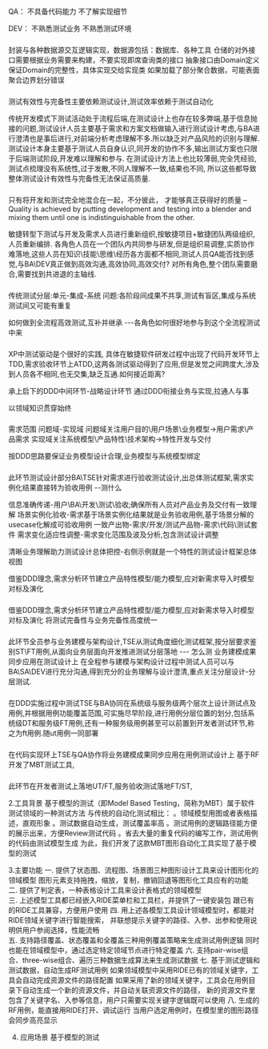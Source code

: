 ###
QA：
不具备代码能力
不了解实现细节

DEV：
不熟悉测试业务
不熟悉测试环境

###
封装与各种数据源交互逻辑实现，数据源包括：数据库、各种工具
仓储的对外接口需要根据业务需要来构建，不要实现即席查询类的接口
抽象接口由Domain定义保证Domain的完整性，具体实现交给实现类
如果加载了部分聚合数据，可能表面聚合边界划分错误


###
测试有效性与完备性主要依赖测试设计,测试效率依赖于测试自动化

传统开发模式下测试活动处于流程后端,在测试设计上也存在较多弊端,基于信息抛接的问题,测试设计人员主要基于需求和方案文档做输入进行测试设计考虑,与BA进行澄清也是事后进行,对前端分析考虑理解不多.所以缺乏对产品风险的识别与理解.
测试设计本身主要基于测试人员自身认识,同开发的协作不多,输出测试方案也只限于后端测试阶段,开发难以理解和参与.
在测试设计方法上也比较薄弱,完全凭经验,测试点梳理没有系统性,过于发散,不同人理解不一致,结果也不同,
所以这些都导致整体测试设计有效性与完备性无法保证高质量.

###
只有将开发和测试完全地混合在一起，不分彼此，
才能够真正获得好的质量
–Quality is achieved by putting development and
testing into a blender and mixing them until one
is indistinguishable from the other.

敏捷转型下测试与开发及需求人员进行重新组织,按敏捷项目+敏捷团队两级组织,人员重新编排.
各角色人员在一个团队内共同参与研发,但是组织易调整,实质协作难落地,这些人员在知识\技能\思维\经历各方面都不相同,测试人员QA能否找到感觉,与BA\DEV真正做到高效沟通,高效协同,高效交付?
对所有角色,整个团队需要磨合,需要找到共进退的主轴线.

###
传统测试分层:单元-集成-系统
   问题:各阶段间成果不共享,测试有盲区,集成与系统测试间又可能有重复

如何做到全流程高效测试,互补并继承 ---各角色如何很好地参与到这个全流程测试中来


###
XP中测试驱动是个很好的实践,
具体在敏捷软件研发过程中出现了代码开发环节上TDD,需求验收环节上ATDD,这两各测试驱动得到了应用,但是发觉之间跨度大,涉及到人员各不相同,也无交集,缺乏互通.如何接近距离?

承上启下的DDD中间环节-战略设计环节
通过DDD衔接业务与实现,拉通人与事

以领域知识贯穿始终


###
需求范围
问题域-实现域
问题域关注用户目的\用户场景\业务模型->用户需求\产品需求
实现域关注系统模型\产品特性\技术架构->特性开发与交付

按DDD思路要保证业务模型设计合理,业务模型与系统模型绑定

###

此环节测试设计部分BA\TSE针对需求进行验收测试设计,出总体测试框架,需求实例化结果直接转为验收用例 --测什么

信息准确传递-用户\BA\开发\测试\验收;确保所有人员对产品业务及交付有一致理解
场景实例化验收-需求基于场景实例化结果就是业务验收用例,基于场景分解的usecase化解成可验收用例
一致产出物-需求/开发/测试产品物-需求\代码\测试套件
需求变化适应性调整-需求变化范围及波及分析,包含测试设计调整

清晰业务理解助力测试设计总体把控-右侧示例就是一个特性的测试设计框架总体视图


借鉴DDD理念,需求分析环节建立产品特性模型/能力模型,应对新需求导入时模型对标及演化


###
借鉴DDD理念,需求分析环节建立产品特性模型/能力模型,应对新需求导入时模型对标及演化
将测试完备性与业务完备性高度统一

###
此环节全员参与业务建模与架构设计,TSE从测试角度细化测试框架,按分层要求鉴别ST\FT用例,从面向业务层面向开发推进测试分层落地 --- 怎么测
业务建模成果同步应用在测试设计上
在全程参与建模与架构设计过程中测试人员可以与BA\SA\DEV进行充分沟通,得到充分的业务理解与设计澄清,重点关注分层设计-分层测试.

###
在DDD实施过程中测试TSE与BA协同在系统级与服务级两个层次上设计测试点及用例,并根据用例功能覆盖范围,可实施尽早阶段,进行用例分层位置的划分,包括系统级DT和服务级FT用例,还有一种服务级用例甚至可以前置到开发者测试环节,称之为ft用例.随ut用例一同部署

###
在代码实现环上TSE与QA协作将业务建模成果同步应用在用例测试设计上
基于RF开发了MBT测试工具,

###
此环节在开发者测试上落地UT/FT,服务验收测试落地FT/ST,



2.工具背景
       基于模型的测试（即Model Based Testing，简称为MBT）属于软件测试领域的一种测试方法
       与传统的自动化测试相比：
      。领域模型用图或者表格描述，直观形象
      。测试数据自动生成，测试覆盖率高
      。测试用例的逻辑路径能方便的展示出来，方便Review测试代码
      。省去大量的重复代码的编写工作，测试用例的代码由测试模型生成
      为此，我们开发了这款MBT图形自动化工具实现了基于模型的测试

3.主要功能
       一. 提供了状态图、流程图、场景图三种图形设计工具来设计图形化的领域模型
             图形元素支持拖拽，缩放，复制，撤销回退等图形化工具应有的功能  
       二. 提供了判定表，一种表格设计工具来设计表格式的领域模型  
       三. 上述模型工具都已经嵌入RIDE菜单栏和工具栏，并提供了一键安装包
             跟已有的RIDE工具兼容，方便用户使用
       四. 用上述各模型工具设计领域模型时，都能对RIDE领域关键字进行智能搜索，
             并联想提示关键字的路径、入参、出参和使用说明供用户参阅选择，性能流畅  
       五. 支持路径覆盖、状态覆盖和全覆盖三种用例覆盖策略来生成测试用例逻辑
             同时也能在领域模型中，通过选定特定领域节点进行特定覆盖
       六. 支持pair-wise组合、three-wise组合、遍历三种数据生成算法来生成测试数据
       七. 基于测试逻辑和测试数据，自动生成RF测试用例
             如果领域模型中采用RIDE已有的领域关键字，工具会自动完成资源文件的路径配置
             如果采用了新的领域关键字，工具会在用例目录下自动生成一个新的资源文件，并自动关联资源文件的路径，
             新的资源文件里包含了关键字名、入参等信息，用户只需要实现关键字逻辑既可以使用
       八. 生成的RF用例，能直接用RIDE打开、调试运行
             当用户选定用例时，在模型里的图形路径会同步高亮显示

 

4. 应用场景
     基于模型的测试

